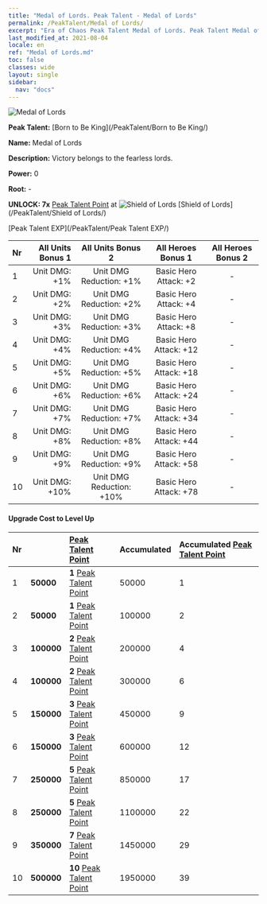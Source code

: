 ```yaml
---
title: "Medal of Lords. Peak Talent - Medal of Lords"
permalink: /PeakTalent/Medal of Lords/
excerpt: "Era of Chaos Peak Talent Medal of Lords. Peak Talent Medal of Lords. Medal of Lords"
last_modified_at: 2021-08-04
locale: en
ref: "Medal of Lords.md"
toc: false
classes: wide
layout: single
sidebar:
  nav: "docs"
---
```


  ![Medal of Lords](/images/pt/talent_4303.png)

  **Peak Talent:** [Born to Be King](/PeakTalent/Born to Be King/)

  **Name:** Medal of Lords

  **Description:** Victory belongs to the fearless lords.

  **Power:** 0

  **Root:** -

  **UNLOCK: 7x** [Peak Talent Point](/Items/con_934/) at ![Shield of Lords](/images/pt/talent_4302.png) [Shield of Lords](/PeakTalent/Shield of Lords/)

  [Peak Talent EXP](/PeakTalent/Peak Talent EXP/)

  | Nr | All Units Bonus 1 | All Units Bonus 2 | All Heroes Bonus 1 | All Heroes Bonus 2 |
  |:---|--------------:|:-------------:|:-------------:|:-------------:|
  | 1 | Unit DMG: +1% | Unit DMG Reduction: +1% | Basic Hero Attack: +2 | - |
  | 2 | Unit DMG: +2% | Unit DMG Reduction: +2% | Basic Hero Attack: +4 | - |
  | 3 | Unit DMG: +3% | Unit DMG Reduction: +3% | Basic Hero Attack: +8 | - |
  | 4 | Unit DMG: +4% | Unit DMG Reduction: +4% | Basic Hero Attack: +12 | - |
  | 5 | Unit DMG: +5% | Unit DMG Reduction: +5% | Basic Hero Attack: +18 | - |
  | 6 | Unit DMG: +6% | Unit DMG Reduction: +6% | Basic Hero Attack: +24 | - |
  | 7 | Unit DMG: +7% | Unit DMG Reduction: +7% | Basic Hero Attack: +34 | - |
  | 8 | Unit DMG: +8% | Unit DMG Reduction: +8% | Basic Hero Attack: +44 | - |
  | 9 | Unit DMG: +9% | Unit DMG Reduction: +9% | Basic Hero Attack: +58 | - |
  | 10 | Unit DMG: +10% | Unit DMG Reduction: +10% | Basic Hero Attack: +78 | - |


#### Upgrade Cost to Level Up

  | Nr | <i class="fas fa-coins"/> | [Peak Talent Point](/Items/con_934/) | Accumulated <i class="fas fa-coins"/> | Accumulated [Peak Talent Point](/Items/con_934/) |
  |:---|:--------------|:-------------|:-------------|:-------------|
  | 1 | **50000** | **1** [Peak Talent Point](/Items/con_934/) | 50000 | 1 |
  | 2 | **50000** | **1** [Peak Talent Point](/Items/con_934/) | 100000 | 2 |
  | 3 | **100000** | **2** [Peak Talent Point](/Items/con_934/) | 200000 | 4 |
  | 4 | **100000** | **2** [Peak Talent Point](/Items/con_934/) | 300000 | 6 |
  | 5 | **150000** | **3** [Peak Talent Point](/Items/con_934/) | 450000 | 9 |
  | 6 | **150000** | **3** [Peak Talent Point](/Items/con_934/) | 600000 | 12 |
  | 7 | **250000** | **5** [Peak Talent Point](/Items/con_934/) | 850000 | 17 |
  | 8 | **250000** | **5** [Peak Talent Point](/Items/con_934/) | 1100000 | 22 |
  | 9 | **350000** | **7** [Peak Talent Point](/Items/con_934/) | 1450000 | 29 |
  | 10 | **500000** | **10** [Peak Talent Point](/Items/con_934/) | 1950000 | 39 |
